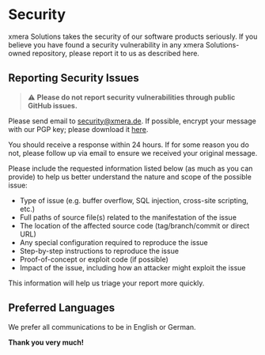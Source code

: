 # Security

xmera Solutions takes the security of our software products seriously. If you believe you have found a security vulnerability in any xmera Solutions-owned repository, please report it to us as described here.

## Reporting Security Issues

> :warning: **Please do not report security vulnerabilities through public GitHub issues.**

Please send email to [security@xmera.de](mailto:security@xmera.de). If possible, encrypt your message with our PGP key; please download it [here](https://xmera.de/reporting-security-issues/).

You should receive a response within 24 hours. If for some reason you do not, please follow up via email to ensure we received your original message.

Please include the requested information listed below (as much as you can provide) to help us better understand the nature and scope of the possible issue:

* Type of issue (e.g. buffer overflow, SQL injection, cross-site scripting, etc.)
* Full paths of source file(s) related to the manifestation of the issue
* The location of the affected source code (tag/branch/commit or direct URL)
* Any special configuration required to reproduce the issue
* Step-by-step instructions to reproduce the issue
* Proof-of-concept or exploit code (if possible)
* Impact of the issue, including how an attacker might exploit the issue

This information will help us triage your report more quickly.

## Preferred Languages

We prefer all communications to be in English or German.

**Thank you very much!**
